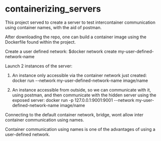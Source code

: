 # containerizing_servers
This project served to create a server to test intercontainer communication using container names, with the aid of postman.

After downloading the repo, one can build a container image using the Dockerfile found within the project.

Create a user defined network:
$docker network create my-user-defined-network-name

Launch 2 instances of the server:
1. An instance only accessible via the container network just created:
docker run --network my-user-defined-network-name image/name

2. An instance accessible from outside, so we can communicate with it, using postman, and then communicate with the hidden server using the exposed server:
docker run -p 127.0.0.1:9001:9001 --network my-user-defined-network-name image/name

Connecting to the default container network, bridge, wont allow inter container communication using names.

Container communication using names is one of the advantages of using a user-defined network.



